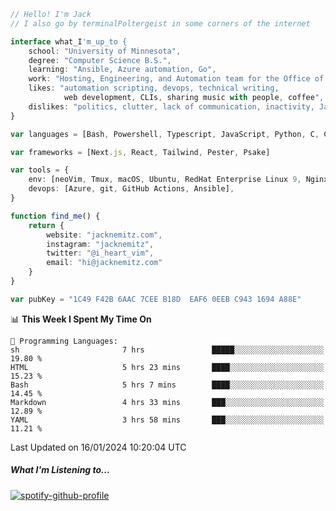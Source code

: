 ```typescript
// Hello! I'm Jack
// I also go by terminalPoltergeist in some corners of the internet

interface what_I'm_up_to {
    school: "University of Minnesota",
    degree: "Computer Science B.S.",
    learning: "Ansible, Azure automation, Go",
    work: "Hosting, Engineering, and Automation team for the Office of Information Technology at UMN",
    likes: "automation scripting, devops, technical writing,
            web development, CLIs, sharing music with people, coffee",
    dislikes: "politics, clutter, lack of communication, inactivity, Java",
}

var languages = [Bash, Powershell, Typescript, JavaScript, Python, C, C++]

var frameworks = [Next.js, React, Tailwind, Pester, Psake]

var tools = {
    env: [neoVim, Tmux, macOS, Ubuntu, RedHat Enterprise Linux 9, Nginx, DigitalOcean, Cloudflare],
    devops: [Azure, git, GitHub Actions, Ansible],
}

function find_me() {
    return {
        website: "jacknemitz.com",
        instagram: "jacknemitz",
        twitter: "@i_heart_vim",
        email: "hi@jacknemitz.com"
    }
}

var pubKey = "1C49 F42B 6AAC 7CEE B18D  EAF6 0EEB C943 1694 A88E"
```

<!--START_SECTION:waka-->
📊 **This Week I Spent My Time On** 

```text
💬 Programming Languages: 
sh                       7 hrs               █████░░░░░░░░░░░░░░░░░░░░   19.80 % 
HTML                     5 hrs 23 mins       ████░░░░░░░░░░░░░░░░░░░░░   15.23 % 
Bash                     5 hrs 7 mins        ████░░░░░░░░░░░░░░░░░░░░░   14.45 % 
Markdown                 4 hrs 33 mins       ███░░░░░░░░░░░░░░░░░░░░░░   12.89 % 
YAML                     3 hrs 58 mins       ███░░░░░░░░░░░░░░░░░░░░░░   11.21 % 
```


 Last Updated on 16/01/2024 10:20:04 UTC
<!--END_SECTION:waka-->

##### What I'm Listening to...

[![spotify-github-profile](https://spotify-github-profile.vercel.app/api/view?uid=jack.nemitz&cover_image=true&show_offline=true&bar_color=53b14f&bar_color_cover=false&background_color=121212FF)](https://spotify-github-profile.vercel.app/api/view?uid=jack.nemitz&redirect=true)

